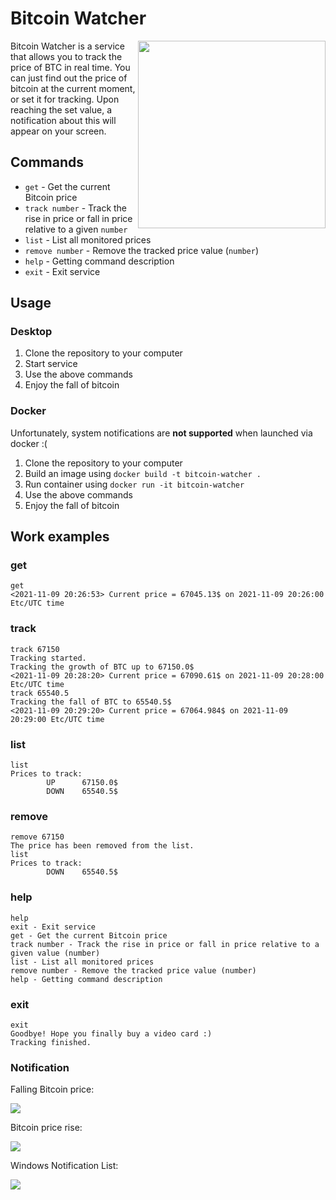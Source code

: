# Bitcoin Watcher

<img src="https://github.com/alexnevskiy/BitcoinWatcher/blob/develop-readme/images/Bitcoin_Watcher_logo.png?raw=true" align="right" width="300" height="300" />

Bitcoin Watcher is a service that allows you to track the price of BTC in real time. You can just find out the price of bitcoin at the current moment, or set it for tracking. Upon reaching the set value, a notification about this will appear on your screen.

## Commands

- `get` - Get the current Bitcoin price
- `track number` - Track the rise in price or fall in price relative to a given `number`
- `list` - List all monitored prices
- `remove number` - Remove the tracked price value (`number`)
- `help` - Getting command description
- `exit` - Exit service

## Usage

### Desktop

1. Clone the repository to your computer
2. Start service
3. Use the above commands
4. Enjoy the fall of bitcoin

### Docker

Unfortunately, system notifications are **not supported** when launched via docker :(

1. Clone the repository to your computer
2. Build an image using `docker build -t bitcoin-watcher .`
3. Run container using `docker run -it bitcoin-watcher`
4. Use the above commands
5. Enjoy the fall of bitcoin

## Work examples

### get

```
get
<2021-11-09 20:26:53> Current price = 67045.13$ on 2021-11-09 20:26:00 Etc/UTC time
```
### track

```
track 67150
Tracking started.
Tracking the growth of BTC up to 67150.0$
<2021-11-09 20:28:20> Current price = 67090.61$ on 2021-11-09 20:28:00 Etc/UTC time
track 65540.5
Tracking the fall of BTC to 65540.5$
<2021-11-09 20:29:20> Current price = 67064.984$ on 2021-11-09 20:29:00 Etc/UTC time
```
### list

```
list
Prices to track:
        UP      67150.0$
        DOWN    65540.5$
```
### remove

```
remove 67150
The price has been removed from the list.
list
Prices to track:
        DOWN    65540.5$
```
### help

```
help
exit - Exit service
get - Get the current Bitcoin price
track number - Track the rise in price or fall in price relative to a given value (number)
list - List all monitored prices
remove number - Remove the tracked price value (number)
help - Getting command description
```
### exit

```
exit
Goodbye! Hope you finally buy a video card :)
Tracking finished.
```
### Notification

Falling Bitcoin price:

![](https://github.com/alexnevskiy/BitcoinWatcher/blob/develop-readme/images/Notification_fallen.png?raw=true)

Bitcoin price rise:

![](https://github.com/alexnevskiy/BitcoinWatcher/blob/develop-readme/images/Notification_raised.png?raw=true)

Windows Notification List:

![](https://github.com/alexnevskiy/BitcoinWatcher/blob/develop-readme/images/Notification_list.png?raw=true)
